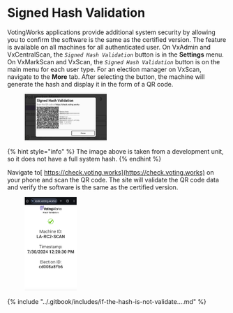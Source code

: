 # Signed Hash Validation

VotingWorks applications provide additional system security by allowing you to confirm the software is the same as the certified version. The feature is available on all machines for all authenticated user. On VxAdmin and VxCentralScan, the _`Signed Hash Validation`_ button is in the **Settings** menu. On VxMarkScan and VxScan, the _`Signed Hash Validation`_ button is on the main menu for each user type. For an election manager on VxScan, navigate to the **More** tab. After selecting the button, the machine will generate the hash and display it in the form of a QR code.

<figure><img src="../.gitbook/assets/signed-hash-validation.png" alt="" width="188"><figcaption></figcaption></figure>

{% hint style="info" %}
The image above is taken from a development unit, so it does not have a full system hash.
{% endhint %}

Navigate to[ https://check.voting.works](https://check.voting.works) on your phone and scan the QR code. The site will validate the QR code data and verify the software is the same as the certified version.

<figure><img src="../.gitbook/assets/Hash Validation check voting works.png" alt="" width="119"><figcaption></figcaption></figure>

{% include "../.gitbook/includes/if-the-hash-is-not-validate....md" %}
